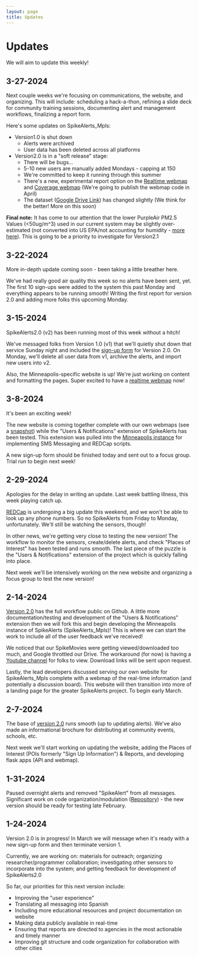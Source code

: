 ```yaml
---
layout: page
title: Updates
---
```


# Updates

We will aim to update this weekly!

## 3-27-2024

Next couple weeks we're focusing on communications, the website, and organizing. This will include: scheduling a hack-a-thon, refining a slide deck for community training sessions, documenting alert and management workflows, finalizing a report form.

Here's some updates on SpikeAlerts_Mpls:

* Version1.0 is shut down
    * Alerts were archived
    * User data has been deleted across all platforms
* Version2.0 is in a "soft release" stage:
    * There will be bugs...
    * 5-10 new users are manually added Mondays - capping at 150
    * We're committed to keep it running through this summer
    * There's a new, experimental report option on the [Realtime webmap](https://www.mplsaqalert.com/map/) and [Coverage webmap](https://www.mplsaqalert.com/map/coverage) (We're going to publish the webmap code in April)
    * The dataset ([Google Drive Link](https://drive.google.com/drive/folders/1u0hirGJlINDi_Ych8aH5ocUGfqtt2SID?usp=drive_link)) has changed slightly (We think for the better! More on this soon)
    
**Final note:** It has come to our attention that the lower PurpleAir PM2.5 Values (<50ug/m^3) used in our current system may be slightly over-estimated (not converted into US EPA/not accounting for humidity - [more here](https://community.purpleair.com/t/is-there-a-field-that-returns-data-with-us-epa-pm2-5-conversion-formula-applied/4593)). This is going to be a priority to investigate for Version2.1

## 3-22-2024

More in-depth update coming soon - been taking a little breather here.

We've had really good air quality this week so no alerts have been sent, yet. The first 10 sign-ups were added to the system this past Monday and everything appears to be running smooth! Writing the first report for version 2.0 and adding more folks this upcoming Monday.

## 3-15-2024

SpikeAlerts2.0 (v2) has been running most of this week without a hitch! 

We've messaged folks from Version 1.0 (v1) that we'll quietly shut down that service Sunday night and included the [sign-up form](https://redcap.ahc.umn.edu/redcap/surveys/?s=NH7JNNNR8LNCT8CN) for Version 2.0. On Monday, we'll delete all user data from v1, archive the alerts, and import new users into v2.

Also, the Minneapolis-specific website is up! We're just working on content and formatting the pages. Super excited to have a [realtime webmap](https://www.mplsaqalert.com/map/) now!

## 3-8-2024

It's been an exciting week! 

The new website is coming together complete with our own webmaps (see a [snapshot](../figs/example_webmap.html)) while the "Users & Notifications" extension of SpikeAlerts has been tested. This extension was pulled into the [Minneapolis instance](https://github.com/SpikeAlerts/SpikeAlerts_Mpls) for implementing SMS Messaging and REDCap scripts. 

A new sign-up form should be finished today and sent out to a focus group. Trial run to begin next week!

## 2-29-2024

Apologies for the delay in writing an update. Last week battling illness, this week playing catch up.

[REDCap](https://ctsi.umn.edu/tools/redcap) is undergoing a big update this weekend, and we won't be able to look up any phone numbers. So no SpikeAlerts from Friday to Monday, unfortunately. We'll still be watching the sensors, though!

In other news, we're getting very close to testing the new version! The workflow to monitor the sensors, create/delete alerts, and  check "Places of Interest" has been tested and runs smooth. The last piece of the puzzle is the "Users & Notifications" extension of the project which is quickly falling into place. 

Next week we'll be intensively working on the new website and organizing a focus group to test the new version! 

## 2-14-2024

[Version 2.0](https://github.com/SpikeAlerts/SpikeAlerts) has the full workflow public on Github. A little more documentation/testing and development of the "Users & Notifications" extension then we will fork this and begin developing the Minneapolis instance of SpikeAlerts (SpikeAlerts_Mpls)! This is where we can start the work to include all of the user feedback we've received!

We noticed that our SpikeMovies were getting viewed/downloaded too much, and Google throttled our Drive. The workaround (for now) is having a [Youtube channel](https://www.youtube.com/@SpikeAlerts) for folks to view. Download links will be sent upon request.

Lastly, the lead developers discussed serving our own website for SpikeAlerts_Mpls complete with a webmap of the real-time information (and potentially a discussion board). This website will then transition into more of a landing page for the greater SpikeAlerts project. To begin early March.

## 2-7-2024

The base of [version 2.0](https://github.com/SpikeAlerts/SpikeAlerts) runs smooth (up to updating alerts). We've also made an informational brochure for distributing at community events, schools, etc.

Next week we'll start working on updating the website, adding the Places of Interest (POIs formerly "Sign Up Information") & Reports, and developing flask apps (API and webmap).

## 1-31-2024

Paused overnight alerts and removed "SpikeAlert" from all messages. Significant work on code organization/modulation ([Repository](https://github.com/SpikeAlerts/SpikeAlerts)) - the new version should be ready for testing late February. 


## 1-24-2024

Version 2.0 is in progress! In March we will message when it's ready with a new sign-up form and then terminate version 1.

Currently, we are working on: materials for outreach; organizing researcher/programmer collaboration; investigating other sensors to incorporate into the system; and getting feedback for development of SpikeAlerts2.0

So far, our priorities for this next version include:

- Improving the "user experience"
- Translating all messaging into Spanish
- Including more educational resources and project documentation on website
- Making data publicly available in real-time
- Ensuring that reports are directed to agencies in the most actionable and timely manner
- Improving git structure and code organization for collaboration with other cities
